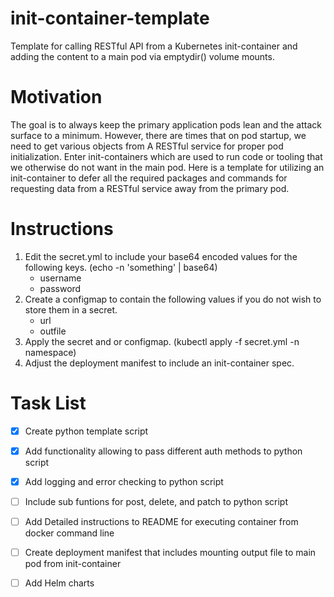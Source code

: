 # init-container-template
Template for calling RESTful API from a Kubernetes init-container and adding the content to a main pod via emptydir() volume mounts.

# Motivation
The goal is to always keep the primary application pods lean and the attack surface to a minimum. However, there are times that on pod startup, we need to get various objects from
A RESTful service for proper pod initialization. Enter init-containers which are used to run code or tooling that we otherwise do not want in the main pod.  Here is a template for utilizing an init-container to defer all the required packages and commands for requesting data from a RESTful service away from the primary pod.

# Instructions
1) Edit the secret.yml to include your base64 encoded values for the following keys. (echo -n 'something' | base64)
   * username
   * password
2) Create a configmap to contain the following values if you do not wish to store them in a secret.
   * url
   * outfile
3) Apply the secret and or configmap. (kubectl apply -f secret.yml -n namespace)
4) Adjust the deployment manifest to include an init-container spec.

# Task List
- [x] Create python template script 
- [x] Add functionality allowing to pass different auth methods to python script
- [x] Add logging and error checking to python script
- [ ] Include sub funtions for post, delete, and patch to python script
- [ ] Add Detailed instructions to README for executing container from docker command line
- [ ] Create deployment manifest that includes mounting output file to main pod from init-container
- [ ] Add Helm charts

